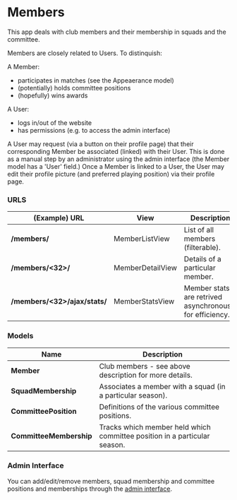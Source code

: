 # Members

This app deals with club members and their membership in squads and the committee.

Members are closely related to Users. To distinquish:

A Member:
- participates in matches (see the Appeaerance model)
- (potentially) holds committee positions
- (hopefully) wins awards

A User:
- logs in/out of the website
- has permissions (e.g. to access the admin interface)

A User may request (via a button on their profile page) that their corresponding Member be associated (linked) with their User. This is done as a manual step by an administrator using the admin interface (the Member model has a 'User' field.) Once a Member is linked to a User, the User may edit their profile picture (and preferred playing position) via their profile page.

### URLS

|(Example) URL                 |View             |Description                                              |
|------------------------------|-----------------|---------------------------------------------------------|
|**/members/**                 |MemberListView   |List of all members (filterable).                        |
|**/members/<32>/**            |MemberDetailView |Details of a particular member.                          |
|**/members/<32>/ajax/stats/** |MemberStatsView  |Member stats are retrived asynchronously for efficiency. |

### Models

|Name                    |Description                                                                    |
|------------------------|-------------------------------------------------------------------------------|
|**Member**              |Club members - see above description for more details.                         |
|**SquadMembership**     |Associates a member with a squad (in a particular season).                     |
|**CommitteePosition**   |Definitions of the various committee positions.                                |
|**CommitteeMembership** |Tracks which member held which committee position in a particular season.      |

### Admin Interface

You can add/edit/remove members, squad membership and committee positions and memberships through the [admin interface](http://www.cambridgesouthhockeyclub.co.uk/admin/members/).